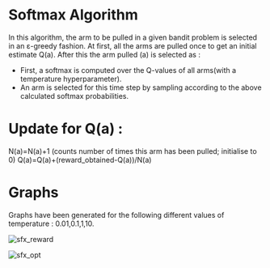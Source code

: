 # Softmax Algorithm

In this algorithm, the arm to be pulled in a given bandit problem is selected in an &epsilon;-greedy fashion. 
At first, all the arms are pulled once to get an initial estimate Q(a). After this the arm pulled (a) is selected as : 

* First, a softmax is computed over the Q-values of all arms(with a temperature hyperparameter).
* An arm is selected for this time step by sampling according to the above calculated softmax probabilities.

# Update for Q(a) : 

N(a)=N(a)+1 (counts number of times this arm has been pulled; initialise to 0)
Q(a)=Q(a)+(reward_obtained-Q(a))/N(a)

# Graphs

Graphs have been generated for the following different values of temperature : 0.01,0.1,1,10.


![sfx_reward](https://user-images.githubusercontent.com/17588365/43284417-57d7a8e6-9139-11e8-9cff-156c261a08bb.png)

![sfx_opt](https://user-images.githubusercontent.com/17588365/43284420-5c50e932-9139-11e8-9f7b-606706d31460.png)
